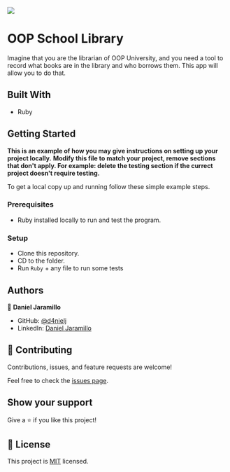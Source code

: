 ![](https://img.shields.io/badge/Microverse-blueviolet)

# OOP School Library

Imagine that you are the librarian of OOP University, and you need a tool to record what books are in the library and who borrows them. This app will allow you to do that.

## Built With

- Ruby

<!-- ## Live Demo

[Live Demo Link](https://livedemo.com) -->

## Getting Started

**This is an example of how you may give instructions on setting up your project locally.**
**Modify this file to match your project, remove sections that don't apply. For example: delete the testing section if the currect project doesn't require testing.**


To get a local copy up and running follow these simple example steps.

### Prerequisites

- Ruby installed locally to run and test the program.

### Setup

- Clone this repository.
- CD to the folder.
- Run `Ruby` + any file to run some tests

## Authors

👤 **Daniel Jaramillo**

- GitHub: [@d4nielj](https://github.com/d4nielj)
- LinkedIn: [Daniel Jaramillo](https://linkedin.com/in/d4nielj)

## 🤝 Contributing

Contributions, issues, and feature requests are welcome!

Feel free to check the [issues page](../../issues/).

## Show your support

Give a ⭐️ if you like this project!

<!-- ## Acknowledgments

- Hat tip to anyone whose code was used
- Inspiration
- etc -->

## 📝 License

This project is [MIT](./MIT.md) licensed.